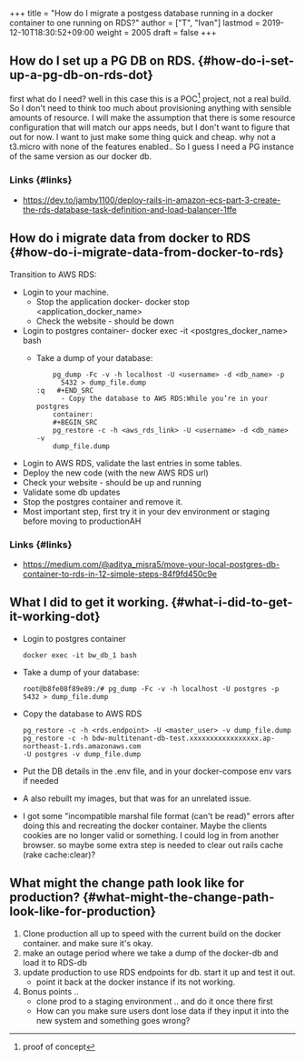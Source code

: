 +++
title = "How do I migrate a postgess database running in a docker container to one running on RDS?"
author = ["T", "Ivan"]
lastmod = 2019-12-10T18:30:52+09:00
weight = 2005
draft = false
+++

## How do I set up a PG DB on RDS. {#how-do-i-set-up-a-pg-db-on-rds-dot}

first what do I need? well in this case this is a POC[^fn:1] project, not a real build. So I don't need to think too
much about provisioning anything with sensible amounts of
resource. I will make the assumption that there is some resource
configuration that will match our apps needs, but I don't want to
figure that out for now. I want to just make some thing quick and
cheap. why not a t3.micro with none of the features enabled..
So I guess I need a PG instance of the same version as our docker
db.


### Links {#links}

-   <https://dev.to/jamby1100/deploy-rails-in-amazon-ecs-part-3-create-the-rds-database-task-definition-and-load-balancer-1ffe>


## How do i migrate data from docker to RDS {#how-do-i-migrate-data-from-docker-to-rds}

Transition to AWS RDS:

-   Login to your machine.
    -   Stop the application docker- docker stop <application\_docker\_name>
    -   Check the website - should be down
-   Login to postgres container- docker exec -it <postgres\_docker\_name> bash
    -   Take a dump of your database:

        ```nil
        	pg_dump -Fc -v -h localhost -U <username> -d <db_name> -p
        	  5432 > dump_file.dump
        :q	 #+END_SRC
              - Copy the database to AWS RDS:While you’re in your postgres
        	container:
        	#+BEGIN_SRC
        	pg_restore -c -h <aws_rds_link> -U <username> -d <db_name> -v
        	dump_file.dump
        ```
-   Login to AWS RDS, validate the last entries in some tables.
-   Deploy the new code (with the new AWS RDS url)
-   Check your website - should be up and running
-   Validate some db updates
-   Stop the postgres container and remove it.
-   Most important step, first try it in your dev environment or staging before moving to productionAH


### Links {#links}

-   <https://medium.com/@aditya_misra5/move-your-local-postgres-db-container-to-rds-in-12-simple-steps-84f9fd450c9e>


## What I did to get it working. {#what-i-did-to-get-it-working-dot}

-   Login to postgres container

    ```nil
    docker exec -it bw_db_1 bash
    ```
-   Take a dump of your database:

    ```nil
    root@b8fe08f89e89:/# pg_dump -Fc -v -h localhost -U postgres -p
    5432 > dump_file.dump
    ```
-   Copy the database to AWS RDS

    ```nil
    pg_restore -c -h <rds.endpoint> -U <master_user> -v dump_file.dump
    pg_restore -c -h bdw-multitenant-db-test.xxxxxxxxxxxxxxxxx.ap-northeast-1.rds.amazonaws.com
    -U postgres -v dump_file.dump
    ```
-   Put the DB details in the .env file, and in your docker-compose
    env vars if needed
-   A also rebuilt my images, but that was for an unrelated issue.
-   I got some "incompatible marshal file format (can't be read)"
    errors after doing this and recreating the docker container. Maybe
    the clients cookies are no longer valid or something. I could log
    in from another browser. so maybe some extra step is needed to
    clear out rails cache (rake cache:clear)?


## What might the change path look like for production? {#what-might-the-change-path-look-like-for-production}

1.  Clone  production all up to speed with the current build on the
    docker container. and make sure it's okay.
2.  make an outage period where we take a dump of the docker-db and load
    it to RDS-db
3.  update production to use RDS endpoints for db. start it up and
    test it out.
    -   point it back at the docker instance if its not working.
4.  Bonus points ..
    -   clone prod to a staging environment .. and do it
        once there first
    -   How can you make sure users dont lose data if they input it
        into the new system and something goes wrong?

[^fn:1]: proof of concept
